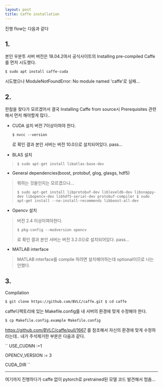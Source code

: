 ```yaml
---
layout: post
title: Caffe installation
---
```


진행 flow는 다음과 같다
## 1.
본인 우분투 서버 버전은 18.04.2여서 공식사이트의 Installing pre-compiled Caffe를 먼저 시도했다.

```
$ sudo apt install caffe-cuda
```

시도했으나 ModuleNotFoundError: No module named 'caffe'로 실패...

## 2.
한참을 찾다가 모르겠어서 결국  Installing Caffe from source시
Prerequisites 관련해서 먼저 해야할게 많다..

- CUDA 설치
    버전 7이상이여야 한다.
    
    ``
    $ nvcc --version
    ``
    
    로 확인 결과 본인 서버는 버전 10.0으로 설치되어있다.
    pass...

- BLAS 설치
> ``
> $ sudo apt-get install libatlas-base-dev
> ``

- General dependencies(boost, protobuf, glog, glasgs, hdf5)
> 뭐하는 것들인지는 모르겠으나...
>
> ``
> $ sudo apt-get install libprotobuf-dev libleveldb-dev libsnappy-dev libopencv-dev libhdf5-serial-dev protobuf-compiler
> $ sudo apt-get install --no-install-recommends libboost-all-dev
> ``

- Opencv 설치
> 버전 2.4 이상이여아한다.
>
> ``
> $ pkg-config --modversion opencv
> ``
>
> 로 확인 결과 본인 서버는 버전 3.2.0으로 설치되어있다.
> pass...

- MATLAB interface
> MATLAB interface를 compile 하려면 설치해야하는데 optional이므로 나는 안했다.

## 3.
Compilation

``
$ git clone https://github.com/BVLC/caffe.git
$ cd caffe
``

caffe디렉토리에 있는 Makefile.config를 내 서버의 환경에 맞게 수정해야 한다.

``
$ cp Makefile.config.example Makefile.config
``

https://github.com/BVLC/caffe/pull/1667 를 참조해서 자신의 환경에 맞게 수정하라는데..
내가 주석제거한 부분은 다음과 같다.

``
USE_CUDNN :=1

OPENCV_VERSION := 3

CUDA_DIR
``

---

여기까지 진행하다가 caffe 없이 pytorch로 pretrained된 모델 코드 발견해서 멈춤...
